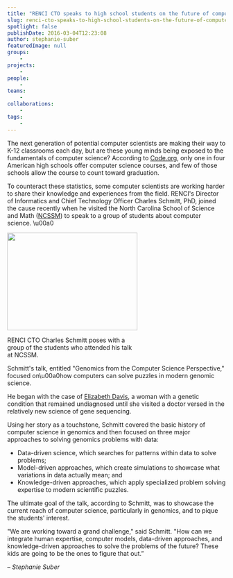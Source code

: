 ```yaml
---
title: "RENCI CTO speaks to high school students on the future of computer science"
slug: renci-cto-speaks-to-high-school-students-on-the-future-of-computer-science
spotlight: false
publishDate: 2016-03-04T12:23:08
author: stephanie-suber
featuredImage: null
groups:
    - 
projects:
    - 
people:
    - 
teams: 
    - 
collaborations:
    - 
tags:
    - 
---
```

<p>The next generation of potential computer scientists are making their way to K-12 classrooms each day, but are these young minds being exposed to the fundamentals of computer science? According to <a href="https://code.org/promote" target="_blank">Code.org</a>, only one in four American high schools offer computer science courses, and few of those schools allow the course to count toward graduation.</p>
<p>To counteract these statistics, some computer scientists are working harder to share their knowledge and experiences from the field. RENCI's Director of Informatics and Chief Technology Officer Charles Schmitt, PhD, joined the cause recently when he visited the North Carolina School of Science and Math (<a href="http://www.ncssm.edu/" target="_blank">NCSSM</a>) to speak to a group of students about computer science. \u00a0<!--more--></p>
<div id="attachment_15357" class="wp-caption alignright" style="width: 300px"><a href="https://renci.org/wp-content/uploads/2016/03/Charles_NCSSM.jpeg"  rel="attachment wp-att-15357" rel="lightbox[roadtrip]"><img class="wp-image-15357 size-medium" src="https://renci.org/wp-content/uploads/2016/03/Charles_NCSSM-300x225.jpeg" alt="" width="300" height="225" srcset="https://renci.org/wp-content/uploads/2016/03/Charles_NCSSM-300x225.jpeg 300w, https://renci.org/wp-content/uploads/2016/03/Charles_NCSSM.jpeg 640w" sizes="(max-width: 300px) 100vw, 300px" /></a></p>
<p class="wp-caption-text">RENCI CTO Charles Schmitt poses with a group of the students who attended his talk at NCSSM.</p>
</div>
<p>Schmitt's talk, entitled "Genomics from the Computer Science Perspective," focused on\u00a0how computers can solve puzzles in modern genomic science.</p>
<p>He began with the case of <a href="http://www.cosmopolitan.com/health-fitness/advice/a5743/mystery-diagnosis-paralyzed/" target="_blank">Elizabeth Davis</a>, a woman with a genetic condition that remained undiagnosed until she visited a doctor versed in the relatively new science of gene sequencing.</p>
<p>Using her story as a touchstone, Schmitt covered the basic history of computer science in genomics and then focused on three major approaches to solving genomics problems with data:</p>
<ul>
<li>Data-driven science, which searches for patterns within data to solve problems;</li>
<li>Model-driven approaches, which create simulations to showcase what variations in data actually mean; and</li>
<li>Knowledge-driven approaches, which apply specialized problem solving expertise to modern scientific puzzles.</li>
</ul>
<p>The ultimate goal of the talk, according to Schmitt, was to showcase the current reach of computer science, particularly in genomics, and to pique the students' interest.</p>
<p>"We are working toward a grand challenge," said Schmitt. "How can we integrate human expertise, computer models, data-driven approaches, and knowledge-driven approaches to solve the problems of the future? These kids are going to be the ones to figure that out.&#8221;</p>
<p><em>&#8211; Stephanie Suber</em></p>
<!-- AddThis Advanced Settings generic via filter on the_content --><!-- AddThis Share Buttons generic via filter on the_content -->
